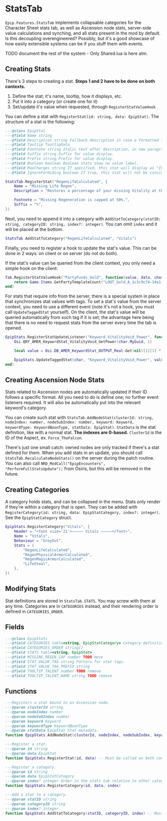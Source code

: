 # StatsTab
`Epip.Features.StatsTab` implements collapsable categories for the Character Sheet stats tab, as well as Ascension node stats, server-side value calculations and synching, and all stats present in the mod by default. Is this decoupling overengineered? Possibly, but it's a good showcase of how easily extensible systems can be if you stuff them with events.

TODO document the rest of the system - Only Shared.lua is here atm.

## Creating Stats

There's 3 steps to creating a stat. **Steps 1 and 2 have to be done on both contexts.**

1. Define the stat; it's name, tooltip, how it displays, etc.
2. Put it into a category (or create one for it)
3. Set/update it's value when requested, through `RegisterStatValueHook`

You can define a stat with `RegisterStat(id: string, data: EpipStat)`. The structure of a stat is the following:

<doc fields="EpipStat">

```lua
---@class EpipStat
---@field Name string
---@field Description string Fallback description in case a formatted Tooltip isn't set.
---@field Tooltip TooltipData
---@field Footnote string Italic text after description, in new paragraph.
---@field Suffix string Suffix for value display.
---@field Prefix string Prefix for value display.
---@field Boolean boolean Boolean stats show no value label.
---@field MaxCharges string If specified, this stat will display as "{Value}/{Value of MaxCharges stat}"
---@field IgnoreForHiding boolean If true, this stat will not be considered as added when determining if a Hidden category should display.
```
</doc>

```lua
StatsTab.RegisterStat("RegenLifeCalculated", {
    Name = "Missing Life Regen",
    Description = "Restores a percentage of your missing Vitality at the start of your turn.",

    Footnote = "Missing Regeneration is capped at 50%.",
    Suffix = "%",
})
```

Next, you need to append it into a category with `AddStatToCategory(statID: string, categoryID: string, index?: integer)`. You can omit `index` and it will be placed at the bottom.

```lua
StatsTab.AddStatToCategory("RegenLifeCalculated", "Vitals")
```

Finally, you need to register a hook to update the stat's value. This can be done in 2 ways: on client or on server (do not do both).

If the stat's value can be queried from the client context, you only need a simple hook on the client:

```lua
Tab.RegisterStatValueHook("PartyFunds_Gold", function(value, data, char)
    return Game.Items.GetPartyTemplateCount("LOOT_Gold_A_1c3c9c74-34a1-4685-989e-410dc080be6f")
end)
```

For stats that require info from the server, there is a special system in place that synchronizes stat values with tags. To set a stat's value from the server context, you need to use a different event (note it's not a hook, you must call `UpdateTaggedStat` yourself). On the client, the stat's value will be queried automatically from such tag if it is set; the advantage here being that there is no need to request stats from the server every time the tab is opened.

```lua
EpipStats.RegisterStatUpdateListener("Keyword_VitalityVoid_Power", function(char, data)
    Osi.QRY_AMER_KeywordStat_VitalityVoid_GetPower(char.MyGuid, 1)

    local value = Osi.DB_AMER_KeywordStat_OUTPUT_Real:Get(nil)[1][1] * 100

    EpipStats.UpdateTaggedStat(char, "Keyword_VitalityVoid_Power", value)
end)
```

## Creating Ascension Node Stats
Stats related to Ascension nodes are automatically updated if their ID follows a specific format. All you need to do is define one; no further event listeners required. It will also be automatically put into the relevant keyword's category.

You can create such stat with `StatsTab.AddNodeStat(clusterId: string, nodeIndex: number, nodeSubIndex: number, keyword: Keyword, keywordType: KeywordBoonType, statData: EpipStat)`. `StatData` is the stat definition, like with a normal stat. **The indexes are 0-based.** `ClusterId` is the ID of the Aspect, ex. `Force_TheFalcon`.

There's just one small catch: owned nodes are only tracked if there's a stat defined for them. When you add stats in an update, you should call `StatsTab.RecalculateNodeStats()` on the server during the patch routine. You can also call `NRD_ModCall("EpipEncounters", "PerformFullStatsUpdate");` from Osiris, but this will be removed in the future.

## Creating Categories
A category holds stats, and can be collapsed in the menu. Stats only render if they're within a category that is open. They can be added with `RegisterCategory(id: string, data: EpipStatCategory, index?: integer)`. See the `EpipStatCategory` struct.

```lua
EpipStats.RegisterCategory("Vitals", {
    Header = "<font size='21'>————— Vitals —————</font>",
    Name = "Vitals",
    Behaviour = "GreyOut",
    Stats = {
        "RegenLifeCalculated",
        "RegenPhysicalArmorCalculated",
        "RegenMagicArmorCalculated",
        "LifeSteal",
    },
})
```

## Modifying Stats
Stat definitions are stored in `StatsTab.STATS`. You may screw with them at any time. Categories are in `CATEGORIES` instead, and their rendering order is defined in `CATEGORIES_ORDER`.

## Fields
<doc fields="EpipStats">

```lua
---@class EpipStats
---@field CATEGORIES table<string, EpipStatCategory> Category definitions.
---@field CATEGORIES_ORDER string[]
---@field STATS table<string, EpipStat>
---@field MISSING_REGEN_CAP number TODO move
---@field STAT_VALUE_TAG string Pattern for stat tags.
---@field STAT_VALUE_TAG_PREFIX string
---@field TOOLTIP_TALENT number TODO remove
---@field TOOLTIP_TALENT_NAME string TODO remove
```
</doc>

## Functions
<doc lib="EpipStatsTab">

```lua
---Registers a stat bound to an Ascension node.
---@param clusterId string
---@param nodeIndex number
---@param nodeSubIndex number
---@param keyword Keyword
---@param keywordType KeywordBoonType
---@param statData EpipStat Stat metadata.
function EpipStats.AddNodeStat(clusterId, nodeIndex, nodeSubIndex, keyword, keywordType, statData) -- Must be called on both contexts
```
```lua
---Register a stat.
---@param id string
---@param data EpipStat
function EpipStats.RegisterStat(id, data) -- Must be called on both contexts
```
```lua
---Register a category.
---@param id string
---@param data EpipStatCategory
---@param index? integer Order in the stats tab relative to other categories.
function EpipStats.RegisterCategory(id, data, index)
```
```lua
---Add a stat to a category.
---@param statID string
---@param categoryID string
---@param index? integer
function EpipStats.AddStatToCategory(statID, categoryID, index) -- Must be called on both contexts
```
</doc>